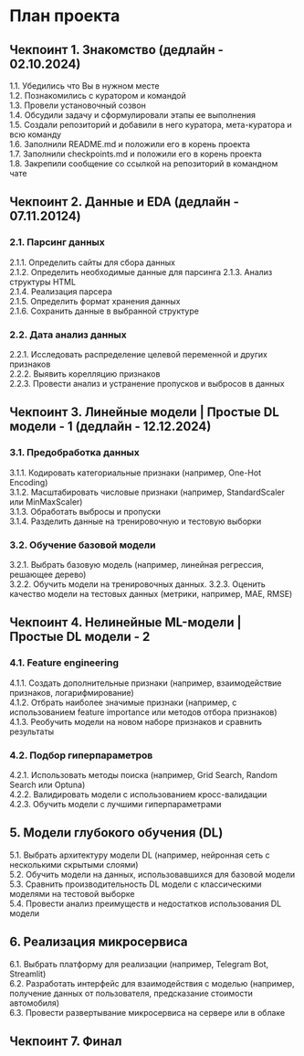 # План проекта
## Чекпоинт 1. Знакомство (дедлайн - 02.10.2024)
1.1. Убедились что Вы в нужном месте  
1.2. Познакомились с куратором и командой  
1.3. Провели установочный созвон  
1.4. Обсудили задачу и сформулировали этапы ее выполнения  
1.5. Создали репозиторий и добавили в него куратора, мета-куратора и всю команду  
1.6. Заполнили README.md и положили его в корень проекта  
1.7. Заполнили checkpoints.md и положили его в корень проекта  
1.8. Закрепили сообщение со ссылкой на репозиторий в командном чате  
## Чекпоинт 2. Данные и EDA (дедлайн - 07.11.20124)
### 2.1. Парсинг данных
2.1.1. Определить сайты для сбора данных  
2.1.2. Определить необходимые данные для парсинга
2.1.3. Анализ структуры HTML  
2.1.4. Реализация парсера  
2.1.5. Определить формат хранения данных  
2.1.6. Сохранить данные в выбранной структуре
### 2.2. Дата анализ данных
2.2.1. Исследовать распределение целевой переменной и других признаков  
2.2.2. Выявить корелляцию признаков  
2.2.3. Провести анализ и устранение пропусков и выбросов в данных  
## Чекпоинт 3. Линейные модели | Простые DL модели - 1 (дедлайн - 12.12.2024)
### 3.1. Предобработка данных
3.1.1. Кодировать категориальные признаки (например, One-Hot Encoding)  
3.1.2. Масштабировать числовые признаки (например, StandardScaler или MinMaxScaler)  
3.1.3. Обработать выбросы и пропуски  
3.1.4. Разделить данные на тренировочную и тестовую выборки  
### 3.2. Обучение базовой модели
3.2.1. Выбрать базовую модель (например, линейная регрессия, решающее дерево)  
3.2.2. Обучить модели на тренировочных данных.
3.2.3. Оценить качество модели на тестовых данных (метрики, например, MAE, RMSE)
## Чекпоинт 4. Нелинейные ML-модели | Простые DL модели - 2
### 4.1. Feature engineering
4.1.1. Создать дополнительные признаки (например, взаимодействие признаков, логарифмирование)  
4.1.2. Отбрать наиболее значимые признаки (например, с использованием feature importance или методов отбора признаков)  
4.1.3. Реобучить модели на новом наборе признаков и сравнить результаты  
### 4.2. Подбор гиперпараметров
4.2.1. Использовать методы поиска (например, Grid Search, Random Search или Optuna)  
4.2.2. Валидировать модели с использованием кросс-валидации  
4.2.3. Обучить модели с лучшими гиперпараметрами  
## 5. Модели глубокого обучения (DL)
5.1. Выбрать архитектуру модели DL (например, нейронная сеть с несколькими скрытыми слоями)  
5.2. Обучить модели на данных, использовавшихся для базовой модели  
5.3. Сравнить производительность DL модели с классическими моделями на тестовой выборке  
5.4. Провести анализ преимуществ и недостатков использования DL модели  
## 6. Реализация микросервиса
6.1. Выбрать платформу для реализации (например, Telegram Bot, Streamlit)  
6.2. Разработать интерфейс для взаимодействия с моделью (например, получение данных от пользователя, предсказание стоимости автомобиля)  
6.3. Провести развертывание микросервиса на сервере или в облаке  
## Чекпоинт 7. Финал

